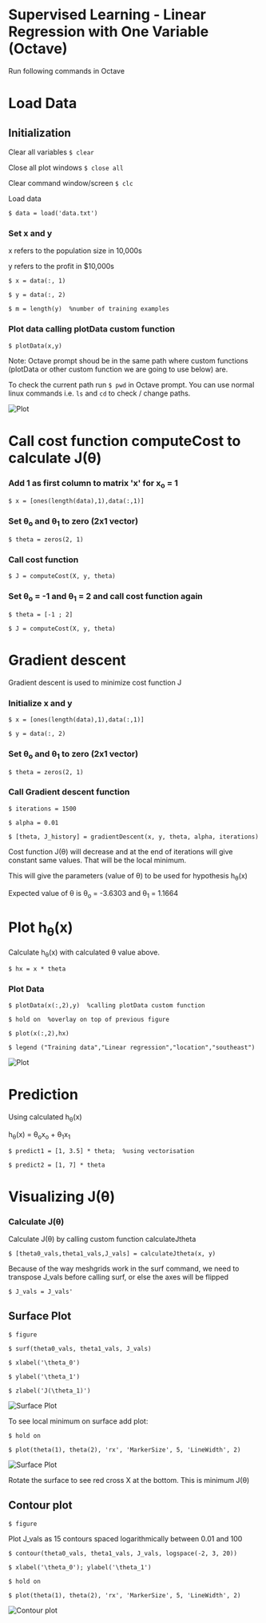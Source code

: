 Supervised Learning - Linear Regression with One Variable (Octave)
===================================================================

Run following commands in Octave

# Load Data

## Initialization

Clear all variables 
`$ clear`

Close all plot windows `$ close all`

Clear command window/screen `$ clc`

Load data 

`$ data = load('data.txt')`

### Set x and y
x refers to the population size in 10,000s

y refers to the profit in $10,000s

`$ x = data(:, 1)`

`$ y = data(:, 2)`

`$ m = length(y)  %number of training examples`


### Plot data calling plotData custom function
`$ plotData(x,y)`

Note: Octave prompt shoud be in the same path where custom functions (plotData or other custom function we are going to use below) are.

To check the current path run `$ pwd` in Octave prompt. You can use normal linux commands i.e. `ls` and `cd` to check / change paths. 


![Plot](figures/figure1.png)

# Call cost function computeCost to calculate J(&theta;)

### Add 1 as first column to matrix 'x' for x<sub>o</sub> = 1 

`$ x = [ones(length(data),1),data(:,1)]`

### Set &theta;<sub>o</sub> and &theta;<sub>1</sub> to zero (2x1 vector)

`$ theta = zeros(2, 1)`

### Call cost function

`$ J = computeCost(X, y, theta)`

### Set &theta;<sub>o</sub> = -1 and &theta;<sub>1</sub> = 2 and call cost function again

`$ theta = [-1 ; 2]`

`$ J = computeCost(X, y, theta)`

# Gradient descent 
Gradient descent is used to minimize cost function J

### Initialize x and y
`$ x = [ones(length(data),1),data(:,1)]`

`$ y = data(:, 2)`

### Set &theta;<sub>o</sub> and &theta;<sub>1</sub> to zero (2x1 vector)
`$ theta = zeros(2, 1)`

### Call Gradient descent function 
`$ iterations = 1500`

`$ alpha = 0.01`

`$ [theta, J_history] = gradientDescent(x, y, theta, alpha, iterations)`


Cost function J(&theta;) will decrease and at the end of iterations will give constant same values. That will be the local minimum. 

This will give the parameters (value of &theta;) to be used for hypothesis h<sub>&theta;</sub>(x)


Expected value of &theta; is &theta;<sub>o</sub> = -3.6303 and &theta;<sub>1</sub> = 1.1664

# Plot h<sub>&theta;</sub>(x)

Calculate h<sub>&theta;</sub>(x) with calculated &theta; value above.

`$ hx = x * theta`

### Plot Data
`$ plotData(x(:,2),y)  %calling plotData custom function`

`$ hold on  %overlay on top of previous figure`

`$ plot(x(:,2),hx)`

`$ legend ("Training data","Linear regression","location","southeast")`


![Plot](figures/figure2.png)



# Prediction
Using calculated h<sub>&theta;</sub>(x)

h<sub>&theta;</sub>(x) = &theta;<sub>o</sub>x<sub>o</sub>  + &theta;<sub>1</sub>x<sub>1</sub>


`$ predict1 = [1, 3.5] * theta;  %using vectorisation` 

`$ predict2 = [1, 7] * theta`


# Visualizing J(&theta;)

### Calculate J(&theta;)

Calculate J(&theta;) by calling custom function calculateJtheta

`$ [theta0_vals,theta1_vals,J_vals] = calculateJtheta(x, y)`

Because of the way meshgrids work in the surf command, we need to
transpose J_vals before calling surf, or else the axes will be flipped


`$ J_vals = J_vals'`

## Surface Plot
`$ figure`

`$ surf(theta0_vals, theta1_vals, J_vals)`

`$ xlabel('\theta_0')`

`$ ylabel('\theta_1')`

`$ zlabel('J(\theta_1)')`


![Surface Plot](figures/figure3.png)

To see local minimum on surface add plot:

`$ hold on`

`$ plot(theta(1), theta(2), 'rx', 'MarkerSize', 5, 'LineWidth', 2)`

![Surface Plot](figures/figure5.png)

Rotate the surface to see red cross X at the bottom. This is minimum J(&theta;) 


## Contour plot

`$ figure`

Plot J_vals as 15 contours spaced logarithmically between 0.01 and 100

`$ contour(theta0_vals, theta1_vals, J_vals, logspace(-2, 3, 20))`

`$ xlabel('\theta_0'); ylabel('\theta_1')`

`$ hold on`

`$ plot(theta(1), theta(2), 'rx', 'MarkerSize', 5, 'LineWidth', 2)`


![Contour plot](figures/figure4.png)